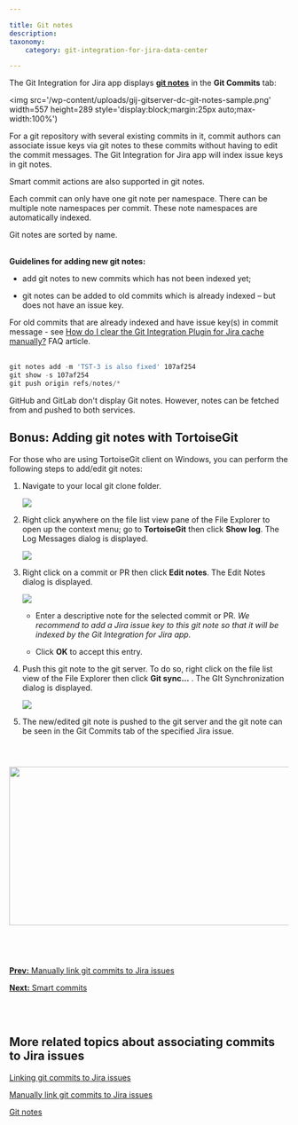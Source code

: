 ```yaml
---

title: Git notes
description:
taxonomy:
    category: git-integration-for-jira-data-center

---
```


The Git Integration for Jira app displays [**git notes**](https://git-scm.com/docs/git-notes) in the **Git Commits** tab:

<img src='/wp-content/uploads/gij-gitserver-dc-git-notes-sample.png' width=557 height=289 style='display:block;margin:25px auto;max-width:100%')

For a git repository with several existing commits in it, commit authors can associate issue keys via git notes to these commits without having to edit the commit messages. The Git Integration for Jira app will index issue keys in git notes.

Smart commit actions are also supported in git notes.

Each commit can only have one git note per namespace. There can be multiple note namespaces per commit. These note namespaces are automatically indexed.

<div class="bbb-callout bbb--info">
    <div class="irow">
    <div class="ilogobox">
        <span class="logoimg"></span>
    </div>
    <div class="imsgbox">
        Git notes are sorted by name.
    </div>
    </div>
</div>
<br>

**Guidelines for adding new git notes:**

*   add git notes to new commits which has not been indexed yet;

*   git notes can be added to old commits which is already indexed – but does not have an issue key.

<div class="bbb-callout bbb--info">
    <div class="irow">
    <div class="ilogobox">
        <span class="logoimg"></span>
    </div>
    <div class="imsgbox">
        For old commits that are already indexed and have issue key(s) in commit message - see <a href='/git-integration-for-jira-data-center/how-do-i-clear-the-git-integration-for-jira-app-cache-manually-gij-self-managed'>How do I clear the Git Integration Plugin for Jira cache manually?</a> FAQ article.
    </div>
    </div>
</div>
<br>

```powershell
git notes add -m 'TST-3 is also fixed' 107af254
git show -s 107af254
git push origin refs/notes/*
```

<div class="bbb-callout bbb--tip">
    <div class="irow">
    <div class="ilogobox">
        <span class="logoimg"></span>
    </div>
    <div class="imsgbox">
        GitHub and GitLab don't display Git notes. However, notes can be fetched from and pushed to both services.
    </div>
    </div>
</div>

## Bonus: Adding git notes with TortoiseGit

For those who are using TortoiseGit client on Windows, you can perform the following steps to add/edit git notes:

1.  Navigate to your local git clone folder.

    ![](/wp-content/uploads/gij-tortoisegit-bonus-git-notes-example-c.png)

2.  Right click anywhere on the file list view pane of the File Explorer to open up the context menu; go to **TortoiseGit** then click **Show log**. The Log Messages dialog is displayed.

    ![](/wp-content/uploads/gij-tortoisegit-bonus-git-notes-show-log-dlg-c.png)

3.  Right click on a commit or PR then click **Edit notes**. The Edit Notes dialog is displayed.

    ![](/wp-content/uploads/gij-tortoisegit-bonus-git-notes-edit-notes-dlg-c.png)

    *   Enter a descriptive note for the selected commit or PR. _We recommend to add a Jira issue key to this git note so that it will be indexed by the Git Integration for Jira app._

    *   Click **OK** to accept this entry.

4.  Push this git note to the git server. To do so, right click on the file list view of the File Explorer then click **Git sync…** . The GIt Synchronization dialog is displayed.

    ![](/wp-content/uploads/gij-tortoisegit-bonus-git-notes-git-sync-push-notes-c.png)

5.  The new/edited git note is pushed to the git server and the git note can be seen in the Git Commits tab of the specified Jira issue.

<br>

<img src='/wp-content/uploads/gij-gitserver-dc-git-notes-sample.png' width=550 height=286 style='display:block;margin:25px auto;max-width:100%' />

<br>
<br>

[**Prev:** Manually link git commits to Jira issues](/git-integration-for-jira-data-center/manually-link-git-commits-to-jira-issues-gij-self-managed)

[**Next:** Smart commits](/git-integration-for-jira-data-center/smart-commits-docs-gij-self-managed)

<br>
<br>

## More related topics about associating commits to Jira issues

[Linking git commits to Jira issues](/git-integration-for-jira-data-center/linking-git-commits-to-jira-issues-gij-self-managed)

[Manually link git commits to Jira issues](/git-integration-for-jira-data-center/manually-link-git-commits-to-jira-issues-gij-self-managed)

[Git notes](/git-integration-for-jira-data-center/git-notes-gij-self-managed)

